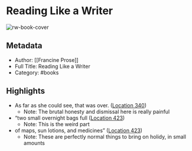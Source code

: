 # Reading Like a Writer

![rw-book-cover](https://images-na.ssl-images-amazon.com/images/I/51bpONFnR9L._SL200_.jpg)

## Metadata
- Author: [[Francine Prose]]
- Full Title: Reading Like a Writer
- Category: #books

## Highlights
- As far as she could see, that was over. ([Location 340](https://readwise.io/to_kindle?action=open&asin=B0081GDOCQ&location=340))
    - Note: The brutal honesty and dismissal here is really painful
- “two small overnight bags full ([Location 423](https://readwise.io/to_kindle?action=open&asin=B0081GDOCQ&location=423))
    - Note: This is the weird part
- of maps, sun lotions, and medicines” ([Location 423](https://readwise.io/to_kindle?action=open&asin=B0081GDOCQ&location=423))
    - Note: These are perfectly normal things to bring on holidy, in small amounts
